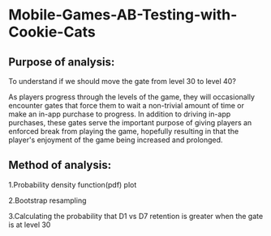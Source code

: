 # Mobile-Games-AB-Testing-with-Cookie-Cats
## Purpose of analysis:

To understand if we should move the gate from level 30 to level 40?

As players progress through the levels of the game, they will occasionally encounter gates that force them to wait a non-trivial amount of time or make an in-app purchase to progress. In addition to driving in-app purchases, these gates serve the important purpose of giving players an enforced break from playing the game, hopefully resulting in that the player's enjoyment of the game being increased and prolonged.


## Method of analysis:

1.Probability density function(pdf) plot

2.Bootstrap resampling

3.Calculating the probability that D1 vs D7 retention is greater when the gate is at level 30
